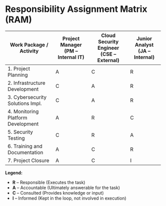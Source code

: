 # Responsibility Assignment Matrix (RAM)

| Work Package / Activity           | Project Manager (PM – Internal IT) | Cloud Security Engineer (CSE – External) | Junior Analyst (JA – Internal) |
|----------------------------------|-----------------------------------|------------------------------------------|-------------------------------|
| 1. Project Planning              | A                                 | C                                        | R                             |
| 2. Infrastructure Development    | C                                 | A                                        | R                             |
| 3. Cybersecurity Solutions Impl. | C                                 | A                                        | R                             |
| 4. Monitoring Platform Development| A                                | R                                        | C                             |
| 5. Security Testing             | C                                 | R                                        | A                             |
| 6. Training and Documentation    | A                                 | C                                        | R                             |
| 7. Project Closure               | A                                 | C                                        | I                             |

**Legend:**  
- **R** – Responsible (Executes the task)  
- **A** – Accountable (Ultimately answerable for the task)  
- **C** – Consulted (Provides knowledge or input)  
- **I** – Informed (Kept in the loop, not involved in execution)
